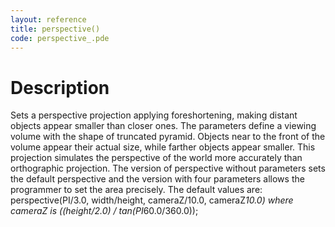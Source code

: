 ```yaml
---
layout: reference
title: perspective()
code: perspective_.pde
---
```


# Description

Sets a perspective projection applying foreshortening, making distant objects appear smaller than closer ones. The parameters define a viewing volume with the shape of truncated pyramid. Objects near to the front of the volume appear their actual size, while farther objects appear smaller. This projection simulates the perspective of the world more accurately than orthographic projection. The version of perspective without parameters sets the default perspective and the version with four parameters allows the programmer to set the area precisely. The default values are: perspective(PI/3.0, width/height, cameraZ/10.0, cameraZ*10.0) where cameraZ is ((height/2.0) / tan(PI*60.0/360.0));

